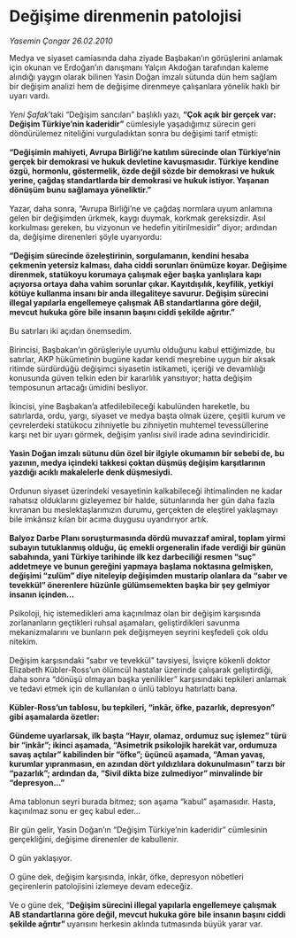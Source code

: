 # Değişime direnmenin patolojisi

*Yasemin Çongar 26.02.2010*

<div class="taraf_structure_2col_1zq">
<div class="margen_n">



 <p>Medya ve siyaset camiasında daha ziyade Başbakan’ın görüşlerini anlamak için okunan ve Erdoğan’ın danışmanı Yalçın Akdoğan tarafından kaleme alındığı yaygın olarak bilinen Yasin Doğan imzalı sütunda dün hem sağlam bir değişim analizi hem de değişime direnmeye çalışanlara yönelik haklı bir uyarı vardı.<i> <br/><br/>Yeni Şafak</i>’taki “Değişim sancıları” başlıklı yazı, <b>“Çok açık bir gerçek var: Değişim Türkiye’nin kaderidir”</b> cümlesiyle yaşadığımız sürecin geri döndürülemez niteliğini vurguladıktan sonra bu değişimi tarif etmişti:<b> <br/><br/>“Değişimin mahiyeti, Avrupa Birliği’ne katılım sürecinde olan Türkiye’nin gerçek bir demokrasi ve hukuk devletine kavuşmasıdır. Türkiye kendine özgü, hormonlu, göstermelik, özde değil sözde bir demokrasi ve hukuk yerine, çağdaş standartlarda bir demokrasi ve hukuk istiyor. Yaşanan dönüşüm bunu sağlamaya yöneliktir.”</b> <br/><br/>Yazar, daha sonra, “Avrupa Birliği’ne ve çağdaş normlara uyum anlamına gelen bir değişimden ürkmek, kaygı duymak, korkmak gereksizdir. Asıl korkulması gereken, bu vizyonun ve hedefin yitirilmesidir” diyor; ardından da, değişime direnenleri şöyle uyarıyordu:<b> <br/><br/>“Değişim sürecinde özeleştirinin, sorgulamanın, kendini hesaba çekmenin yetersiz kalması, daha ciddi sorunları önümüze koyar. Değişime direnmek, statükoyu korumaya çalışmak eğer başka yanlışlara kapı açıyorsa ortaya daha vahim sorunlar çıkar. Kayıtdışılık, keyfilik, yetkiyi kötüye kullanma insanı bir anda illegaliteye savurur. Değişim sürecini illegal yapılarla engellemeye çalışmak AB standartlarına göre değil, mevcut hukuka göre bile insanın başını ciddi şekilde ağrıtır.” </b><br/><br/>Bu satırları iki açıdan önemsedim. <br/><br/>Birincisi, Başbakan’ın görüşleriyle uyumlu olduğunu kabul ettiğimizde, bu satırlar, AKP hükümetinin bugüne kadar kendi meşrebine uygun bir aksak ritimde sürdürdüğü değişimci siyasetin istikameti, içeriği ve devamlılığı konusunda güven telkin eden bir kararlılık yansıtıyor; hatta değişim temposunun artacağı ümidini besliyor. <br/><br/>İkincisi, yine Başbakan’a atfedilebileceği kabulünden hareketle, bu satırlarda, ordu, yargı, siyaset ve medya başta olmak üzere, çeşitli kurum ve çevrelerdeki statükocu zihniyetle bu zihniyetin muhtemel tevessüllerine karşı net bir uyarı görmek, değişim yanlısı sivil irade adına sevindiricidir. <b><br/><br/>Yasin Doğan imzalı sütunu dün özel bir ilgiyle okumamın bir sebebi de, bu yazının, medya içindeki takkesi çoktan düşmüş değişim karşıtlarının yazdığı acıklı makalelerle denk düşmesiydi.</b> <br/><br/>Ordunun siyaset üzerindeki vesayetinin kalkabileceği ihtimalinden ne kadar rahatsız olduklarını gizleyemez bir halde, sütunlarında her gün daha fazla kıvranan bu meslektaşlarımızın durumu, gerçekten de eleştirel yaklaşmayı bile imkânsız kılan bir acıma duygusu uyandırıyor artık. <b><br/><br/>Balyoz Darbe Planı soruşturmasında dördü muvazzaf amiral, toplam yirmi subayın tutuklanmış olduğu, üç emekli orgeneralin ifade verdiği bir günün sabahında, yani Türkiye tarihinde ilk kez darbeciliği resmen “suç” addetmeye ve bunun gereğini yapmaya başlama noktasına gelmişken, değişimi “zulüm” diye niteleyip değişimden mustarip olanlara da “sabır ve tevekkül” önerenlere hüzünle gülümsemekten başka bir şey gelmiyor insanın içinden... </b><br/><br/>Psikoloji, hiç istemedikleri ama kaçınılmaz olan bir değişim karşısında zorlananların geçtikleri ruhsal aşamaları, geliştirdikleri savunma mekanizmalarını ve bunların pek değişmeyen seyrini keşfedeli çok oldu nitekim. <br/><br/>Değişim karşısındaki “sabır ve tevekkül” tavsiyesi, İsviçre kökenli doktor Elizabeth Kübler-Ross’un ölümcül hastalar üzerinde çalışarak geliştirdiği, daha sonra “dönüşü olmayan başka yenilikler” karşısındaki tepkileri anlamak ve tedavi etmek için de kullanılan o ünlü tabloyu hatırlattı bana.<b> <br/><br/>Kübler-Ross’un tablosu, bu tepkileri, “inkâr, öfke, pazarlık, depresyon” gibi aşamalarda özetler: <br/><br/>Gündeme uyarlarsak, ilk başta “Hayır, olamaz, ordumuz suç işlemez” türü bir “inkâr”; ikinci aşamada, “Asimetrik psikolojik harekât var, ordumuza savaş açtılar” kabilinden bir “öfke”; üçüncü aşamada, “Aman yavaş, kurumlar yıpranmasın, en azından dört yıldızlılara dokunulmasın” tarzı bir “pazarlık”; ardından da, “Sivil dikta bize zulmediyor” minvalinde bir “depresyon...”</b> <br/><br/>Ama tablonun seyri burada bitmez; son aşama “kabul” aşamasıdır. Hasta, kaçınılmaz sonu er geç kabul eder... <br/><br/>Bir gün gelir, Yasin Doğan’ın “Değişim Türkiye’nin kaderidir” cümlesinin gerçekliğini, değişime direnenler de kabullenir. <br/><br/>O gün yaklaşıyor. <br/><br/>O güne dek, değişim karşısında, inkâr, öfke, depresyon nöbetleri geçirenlerin patolojisini izlemeye devam edeceğiz. <br/><br/>Ve o güne dek, “<b>Değişim sürecini illegal yapılarla engellemeye çalışmak AB standartlarına göre değil, mevcut hukuka göre bile insanın başını ciddi şekilde ağrıtır” </b>uyarısını herkesin aklında tutmasında büyük yarar var.</p>
<br/>
<br/>
<br/>



<br/>


<div id="taraf_not">
</div>

</div>


</div>
